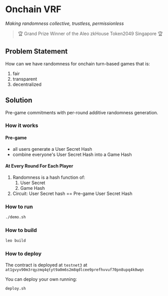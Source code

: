 # Onchain VRF

_Making randomness collective, trustless, permissionless_

> 🏆 Grand Prize Winner of the Aleo zkHouse Token2049 Singapore 🏆

## Problem Statement

How can we have randomness for onchain turn-based games that is:

1. fair
2. transparent
3. decentralized

## Solution

Pre-game commitments with per-round additive randomness generation.

### How it works

#### Pre-game

- all users generate a User Secret Hash
- combine everyone's User Secret Hash into a Game Hash

#### At Every Round For Each Player

1. Randomness is a hash function of:
   1. User Secret
   2. Game Hash
2. Circuit: User Secret hash == Pre-game User Secret Hash

### How to run

```bash
./demo.sh
```

### How to build

```bash
leo build
```

### How to deploy

The contract is deployed at `testnet3` at `at1gvyv90m3rqyzmq4qtyt9a0m6s2m8qdlcee9prefhvvuf70pn8upq4k0wqn`

You can deploy your own running:

```bash
deploy.sh
```
